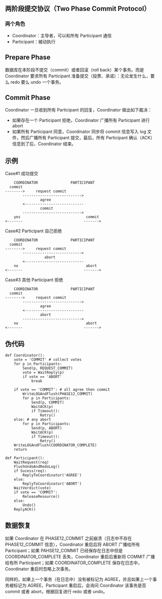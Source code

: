 ## 两阶段提交协议（Two Phase Commit Protocol）
### 两个角色
- Coordinator：主导者，可以和所有 Participant 通信
- Participant：被动执行

## Prepare Phase
数据库在本阶段不提交（commit）或者回滚（roll back）某个事务。而是 Coordinator 要求所有 Participant 准备提交（投票、承诺）：无论发生什么，要么 redo 要么 undo 一个事务。

## Commit Phase
Coordinator 一旦收到所有 Participant 的回复，Coordinator 做出如下裁决：
- 如果存在一个 Participant 拒绝，Coordinator 广播所有 Participant 进行 abort
- 如果所有 Participant 同意，Coordinator 同步将 commit 信息写入 log 文件，然后广播所有 Participant 提交，最后，所有 Participant 确认（ACK）信息到了后，Coordinator 结束。

## 示例
Case#1 成功提交
```
    COORDINATOR               PARTICIPANT
  commit
-------->     request commit
        --------------------------->
                agree
        <---------------------------
                commit
        --------------------------->
    yes                              commit
<-------                            ------->
```
Case#2 Participant 自己拒绝
```
    COORDINATOR               PARTICIPANT
  commit
-------->     request commit
        --------------------------->
                  abort
        <---------------------------
    no                               abort
<-------                            ------->
```
Case#3 其他 Participant 拒绝
```
    COORDINATOR               PARTICIPANT
  commit
-------->     request commit
        --------------------------->
                agree
        <---------------------------
                abort
        --------------------------->
    no                               abort
<-------                            ------->
```

## 伪代码
```
def Coordinator():
    vote = 'COMMIT' # collect votes
    for p in Participants:
        Send(p, REQUEST_COMMIT)
        vote = WaitReply(p)
        if vote == 'ABORT'
            break

    if vote == 'COMMIT': # all agree then commit
        WriteLOGAndFlush(PHASE12_COMMIT)
        for p in Participants:
            Send(p, COMMIT)
            WaitACK(p)
            if Timeout():
                Retry()
    else: # any abort
        for p in Participants:
            Send(p, ABORT)
            WaitACK(p)
            if Timeout():
                Retry()
    WriteLOGAndFlush(COORDINATOR_COMPLETE)
    return

def Participant():
    WaitRequest(req)
    FlushUndoAndRedoLog()
    if Sucess(req):
        ReplyToCoordinator('AGREE')
    else:
        ReplyToCoordinator('ABORT')
    WaitVerdict(vote)
    if vote == 'COMMIT':
        ReleaseResource()
    else:
        Undo()
    ReplyACK()
```

## 数据恢复
如果 Coordinator 在 PHASE12_COMMIT 之前崩溃（日志中不存在 PHASE12_COMMIT 信息），Coordinator 重启后将 ABORT 广播给所有 Participant；如果 PAHSE12_COMMIT 已经保存在日志中但是 COORDINATOR_COMPLETE 丢失，Coordinator 重启后重新将 COMMIT 广播给有所 Participant；如果 COORDINATOR_COMPLETE 保存在日志中，Coordinator 重启时忽略上次事务。

同样的，如果上一个事务（在日志中）没有被标记为 AGREE，并且如果上一个事务被标记为 AGREE，Participant 重启后，会询问 Coordinator 该事务是否 commit 或者 abort，根据回复进行 redo 或者 undo。